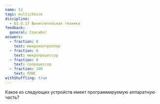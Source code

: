```yaml
---
name: 51
tags: multichoice
discipline:
  - Б1.О.17 Вычислительная техника
feedback:
  general: Спасибо!
answers:
  - fraction: 0
    text: микроконтроллер
  - fraction: 0
    text: микропроцессор
  - fraction: 0
    text: сопроцессор
  - fraction: 100
    text: ПЛИС
withShuffling: true
---
```


Какое из следующих устройств имеет программируемую аппаратную часть?